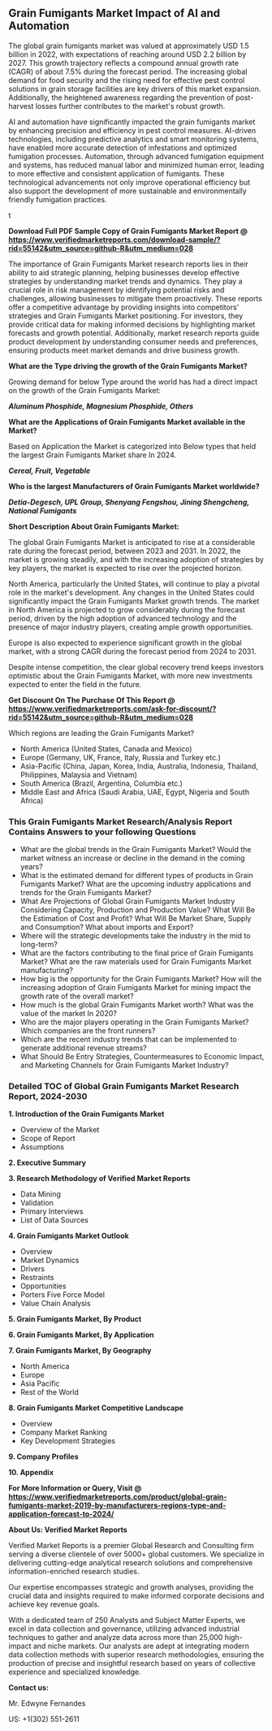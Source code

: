 <h2>Grain Fumigants Market Impact of AI and Automation</h2><p>The global grain fumigants market was valued at approximately USD 1.5 billion in 2022, with expectations of reaching around USD 2.2 billion by 2027. This growth trajectory reflects a compound annual growth rate (CAGR) of about 7.5% during the forecast period. The increasing global demand for food security and the rising need for effective pest control solutions in grain storage facilities are key drivers of this market expansion. Additionally, the heightened awareness regarding the prevention of post-harvest losses further contributes to the market's robust growth.</p><p>AI and automation have significantly impacted the grain fumigants market by enhancing precision and efficiency in pest control measures. AI-driven technologies, including predictive analytics and smart monitoring systems, have enabled more accurate detection of infestations and optimized fumigation processes. Automation, through advanced fumigation equipment and systems, has reduced manual labor and minimized human error, leading to more effective and consistent application of fumigants. These technological advancements not only improve operational efficiency but also support the development of more sustainable and environmentally friendly fumigation practices.</p>t</p><p id="" class=""><strong>Download Full PDF Sample Copy of Grain Fumigants Market Report @ <a href="https://www.verifiedmarketreports.com/download-sample/?rid=55142&utm_source=github-R&utm_medium=028" target="_blank">https://www.verifiedmarketreports.com/download-sample/?rid=55142&utm_source=github-R&utm_medium=028</a></strong></p><p>The importance of&nbsp;Grain Fumigants Market research reports lies in their ability to aid strategic planning, helping businesses develop effective strategies by understanding market trends and dynamics. They play a crucial role in risk management by identifying potential risks and challenges, allowing businesses to mitigate them proactively. These reports offer a competitive advantage by providing insights into competitors' strategies and Grain Fumigants Market positioning. For investors, they provide critical data for making informed decisions by highlighting market forecasts and growth potential. Additionally, market research reports guide product development by understanding consumer needs and preferences, ensuring products meet market demands and drive business growth.</p><p><strong>What are the&nbsp;Type driving the growth of the Grain Fumigants Market?</strong></p><p id="" class="">Growing demand for below Type around the world has had a direct impact on the growth of the Grain Fumigants Market:</p><em><strong>Aluminum Phosphide, Magnesium Phosphide, Others</strong></em></p><strong>What are the&nbsp;Applications&nbsp;of Grain Fumigants Market available in the Market?</strong></p><p id="" class="">Based on Application the Market is categorized into Below types that held the largest Grain Fumigants Market share In 2024.</p><em><strong>Cereal, Fruit, Vegetable</strong></em></p><strong>Who is the largest Manufacturers of Grain Fumigants Market worldwide?</strong></p><p><em><strong>Detia-Degesch, UPL Group, Shenyang Fengshou, Jining Shengcheng, National Fumigants</strong></em></p><p id="" class=""><strong>Short Description About Grain Fumigants Market:</strong></p><p>The global Grain Fumigants Market is anticipated to rise at a considerable rate during the forecast period, between 2023 and 2031. In 2022, the market is growing steadily, and with the increasing adoption of strategies by key players, the market is expected to rise over the projected horizon.</p><p>North America, particularly the United States, will continue to play a pivotal role in the market's development. Any changes in the United States could significantly impact the Grain Fumigants Market growth trends. The market in North America is projected to grow considerably during the forecast period, driven by the high adoption of advanced technology and the presence of major industry players, creating ample growth opportunities.</p><p>Europe is also expected to experience significant growth in the global market, with a strong CAGR during the forecast period from 2024 to 2031.</p><p>Despite intense competition, the clear global recovery trend keeps investors optimistic about the Grain Fumigants Market, with more new investments expected to enter the field in the future.</p><p id="" class=""><strong>Get Discount On The Purchase Of This Report @ <a href="https://www.verifiedmarketreports.com/ask-for-discount/?rid=55142&utm_source=github-R&utm_medium=028" target="_blank">https://www.verifiedmarketreports.com/ask-for-discount/?rid=55142&utm_source=github-R&utm_medium=028</a></strong></p>Which regions are leading the Grain Fumigants Market?</p><ul><li>North America (United States, Canada and Mexico)</li><li>Europe (Germany, UK, France, Italy, Russia and Turkey etc.)</li><li>Asia-Pacific (China, Japan, Korea, India, Australia, Indonesia, Thailand, Philippines, Malaysia and Vietnam)</li><li>South America (Brazil, Argentina, Columbia etc.)</li><li>Middle East and Africa (Saudi Arabia, UAE, Egypt, Nigeria and South Africa)</li></ul><h3 id="" class="">This Grain Fumigants Market Research/Analysis Report Contains Answers to your following Questions</h3><ul><li>What are the global trends in the Grain Fumigants Market? Would the market witness an increase or decline in the demand in the coming years?</li><li>What is the estimated demand for different types of products in Grain Fumigants Market? What are the upcoming industry applications and trends for the Grain Fumigants Market?</li><li>What Are Projections of Global Grain Fumigants Market Industry Considering Capacity, Production and Production Value? What Will Be the Estimation of Cost and Profit? What Will Be Market Share, Supply and Consumption? What about imports and Export?</li><li>Where will the strategic developments take the industry in the mid to long-term?</li><li>What are the factors contributing to the final price of Grain Fumigants Market? What are the raw materials used for Grain Fumigants Market manufacturing?</li><li>How big is the opportunity for the Grain Fumigants Market? How will the increasing adoption of Grain Fumigants Market for mining impact the growth rate of the overall market?</li><li>How much is the global Grain Fumigants Market worth? What was the value of the market In 2020?</li><li>Who are the major players operating in the Grain Fumigants Market? Which companies are the front runners?</li><li>Which are the recent industry trends that can be implemented to generate additional revenue streams?</li><li>What Should Be Entry Strategies, Countermeasures to Economic Impact, and Marketing Channels for Grain Fumigants Market Industry?</li></ul><h3 id="" class="">Detailed TOC of Global Grain Fumigants Market Research Report, 2024-2030</h3><p id="" class=""><strong>1. Introduction of the Grain Fumigants Market</strong></p><ul><li>Overview of the Market</li><li>Scope of Report</li><li>Assumptions</li></ul><p id="" class=""><strong>2. Executive Summary</strong></p><p id="" class=""><strong>3. Research Methodology of Verified Market Reports</strong></p><ul><li>Data Mining</li><li>Validation</li><li>Primary Interviews</li><li>List of Data Sources</li></ul><p id="" class=""><strong>4. Grain Fumigants Market Outlook</strong></p><ul><li>Overview</li><li>Market Dynamics</li><li>Drivers</li><li>Restraints</li><li>Opportunities</li><li>Porters Five Force Model</li><li>Value Chain Analysis</li></ul><p id="" class=""><strong>5. Grain Fumigants Market, By Product</strong></p><p id="" class=""><strong>6. Grain Fumigants Market, By Application</strong></p><p id="" class=""><strong>7. Grain Fumigants Market, By Geography</strong></p><ul><li>North America</li><li>Europe</li><li>Asia Pacific</li><li>Rest of the World</li></ul><p id="" class=""><strong>8. Grain Fumigants Market Competitive Landscape</strong></p><ul><li>Overview</li><li>Company Market Ranking</li><li>Key Development Strategies</li></ul><p id="" class=""><strong>9. Company Profiles</strong></p><p id="" class=""><strong>10. Appendix</strong></p><p id="" class=""><strong>For More Information or Query, Visit @ <a href="https://www.verifiedmarketreports.com/product/global-grain-fumigants-market-2019-by-manufacturers-regions-type-and-application-forecast-to-2024/" target="_blank">https://www.verifiedmarketreports.com/product/global-grain-fumigants-market-2019-by-manufacturers-regions-type-and-application-forecast-to-2024/</a></strong></p><p id="" class=""><strong>About Us: Verified Market Reports</strong></p><p id="" class="">Verified Market Reports is a premier Global Research and Consulting firm serving a diverse clientele of over 5000+ global customers. We specialize in delivering cutting-edge analytical research solutions and comprehensive information-enriched research studies.</p><p id="" class="">Our expertise encompasses strategic and growth analyses, providing the crucial data and insights required to make informed corporate decisions and achieve key revenue goals.</p><p id="" class="">With a dedicated team of 250 Analysts and Subject Matter Experts, we excel in data collection and governance, utilizing advanced industrial techniques to gather and analyze data across more than 25,000 high-impact and niche markets. Our analysts are adept at integrating modern data collection methods with superior research methodologies, ensuring the production of precise and insightful research based on years of collective experience and specialized knowledge.</p><p id="" class=""><strong>Contact us:</strong></p><p id="" class="">Mr. Edwyne Fernandes</p><p id="" class="">US: +1(302) 551-2611</p>